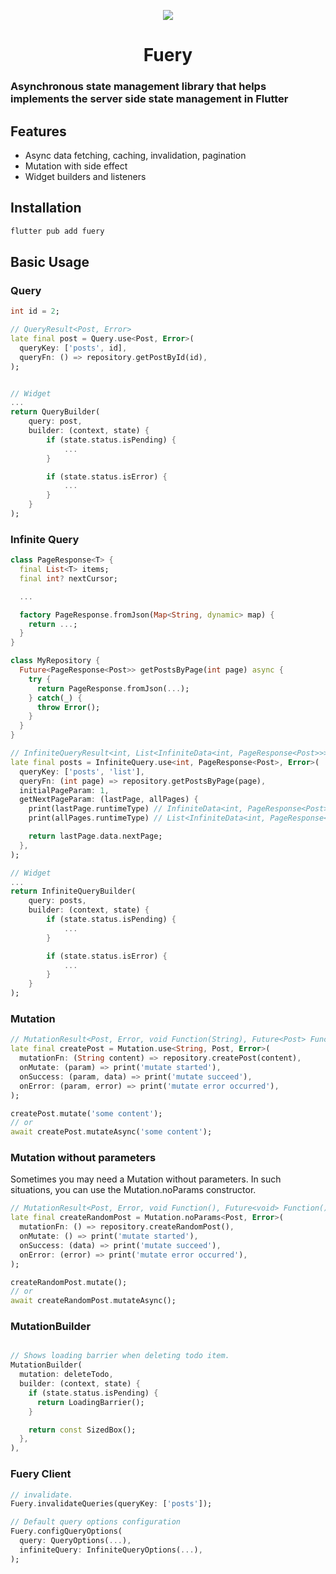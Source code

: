 <!--
This README describes the package. If you publish this package to pub.dev,
this README's contents appear on the landing page for your package.

For information about how to write a good package README, see the guide for
[writing package pages](https://dart.dev/guides/libraries/writing-package-pages).

For general information about developing packages, see the Dart guide for
[creating packages](https://dart.dev/guides/libraries/create-library-packages)
and the Flutter guide for
[developing packages and plugins](https://flutter.dev/developing-packages).
-->

<p align="center">
  <img src="https://github.com/galaxykhh/fuery/assets/79380337/15ad2527-a059-44ce-a8d2-51920c02596f"/>
  <h1 align="center">Fuery</h1>
</p>

### Asynchronous state management library that helps implements the server side state management in Flutter

## Features

- Async data fetching, caching, invalidation, pagination
- Mutation with side effect
- Widget builders and listeners

## Installation

```bash
flutter pub add fuery
```

## Basic Usage

### Query

```dart
int id = 2;

// QueryResult<Post, Error>
late final post = Query.use<Post, Error>(
  queryKey: ['posts', id],
  queryFn: () => repository.getPostById(id),
);


// Widget
...
return QueryBuilder(
    query: post,
    builder: (context, state) {
        if (state.status.isPending) {
            ...
        }

        if (state.status.isError) {
            ...
        }
    }
);
```

### Infinite Query

```dart
class PageResponse<T> {
  final List<T> items;
  final int? nextCursor;

  ...

  factory PageResponse.fromJson(Map<String, dynamic> map) {
    return ...;
  }
}

class MyRepository {
  Future<PageResponse<Post>> getPostsByPage(int page) async {
    try {
      return PageResponse.fromJson(...);
    } catch(_) {
      throw Error();
    }
  }
}

// InfiniteQueryResult<int, List<InfiniteData<int, PageResponse<Post>>>, Error>
late final posts = InfiniteQuery.use<int, PageResponse<Post>, Error>(
  queryKey: ['posts', 'list'],
  queryFn: (int page) => repository.getPostsByPage(page),
  initialPageParam: 1,
  getNextPageParam: (lastPage, allPages) {
    print(lastPage.runtimeType) // InfiniteData<int, PageResponse<Post>>,
    print(allPages.runtimeType) // List<InfiniteData<int, PageResponse<Post>>>,

    return lastPage.data.nextPage;
  },
);

// Widget
...
return InfiniteQueryBuilder(
    query: posts,
    builder: (context, state) {
        if (state.status.isPending) {
            ...
        }

        if (state.status.isError) {
            ...
        }
    }
);
```

### Mutation

```dart
// MutationResult<Post, Error, void Function(String), Future<Post> Function(String)>
late final createPost = Mutation.use<String, Post, Error>(
  mutationFn: (String content) => repository.createPost(content),
  onMutate: (param) => print('mutate started'),
  onSuccess: (param, data) => print('mutate succeed'),
  onError: (param, error) => print('mutate error occurred'),
);

createPost.mutate('some content');
// or
await createPost.mutateAsync('some content');
```

### Mutation without parameters

Sometimes you may need a Mutation without parameters. In such situations, you can use the Mutation.noParams constructor.

```dart
// MutationResult<Post, Error, void Function(), Future<void> Function()>
late final createRandomPost = Mutation.noParams<Post, Error>(
  mutationFn: () => repository.createRandomPost(),
  onMutate: () => print('mutate started'),
  onSuccess: (data) => print('mutate succeed'),
  onError: (error) => print('mutate error occurred'),
);

createRandomPost.mutate();
// or
await createRandomPost.mutateAsync();
```

### MutationBuilder

```dart

// Shows loading barrier when deleting todo item.
MutationBuilder(
  mutation: deleteTodo,
  builder: (context, state) {
    if (state.status.isPending) {
      return LoadingBarrier();
    }

    return const SizedBox();
  },
),
```

### Fuery Client

```dart
// invalidate.
Fuery.invalidateQueries(queryKey: ['posts']);

// Default query options configuration
Fuery.configQueryOptions(
  query: QueryOptions(...),
  infiniteQuery: InfiniteQueryOptions(...),
);
```
